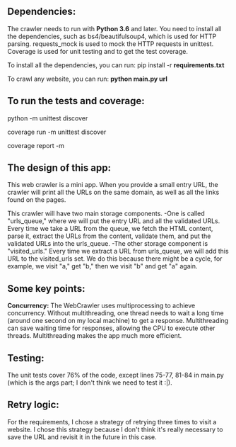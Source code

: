 ## Dependencies:

The crawler needs to run with **Python 3.6** and later.
You need to install all the dependencies, such as bs4/beautifulsoup4, which is used for HTTP parsing.
requests_mock is used to mock the HTTP requests in unittest. 
Coverage is used for unit testing and to get the test coverage.

To install all the dependencies, you can run:
pip install -r **requirements.txt**

To crawl any website, you can run:
**python main.py url**

## To run the tests and coverage:

python -m unittest discover

coverage run -m unittest discover

coverage report -m

## The design of this app:

This web crawler is a mini app. When you provide a small entry URL, the crawler will print all the URLs on the same domain, 
as well as all the links found on the pages.

This crawler will have two main storage components.
-One is called "urls_queue," where we will put the entry URL and all the validated URLs. Every time we take a URL from the queue, 
we fetch the HTML content, parse it, extract the URLs from the content, validate them, and put the validated URLs into the urls_queue.
-The other storage component is "visited_urls." Every time we extract a URL from urls_queue, we will add this URL to the visited_urls set. 
We do this because there might be a cycle, for example, we visit "a," get "b," then we visit "b" and get "a" again.

## Some key points:

**Concurrency:**
The WebCrawler uses multiprocessing to achieve concurrency. Without multithreading, one thread needs to wait a long time 
(around one second on my local machine) to get a response. Multithreading can save waiting time for responses, 
allowing the CPU to execute other threads. Multithreading makes the app much more efficient.


## Testing:

The unit tests cover 76% of the code, except lines 75-77, 81-84 in main.py (which is the args part; I don't think we need to test it :|).

## **Retry logic:**

For the requirements, I chose a strategy of retrying three times to visit a website. I chose this strategy because I don't think it's really necessary to save the URL and revisit it in the future in this case.
